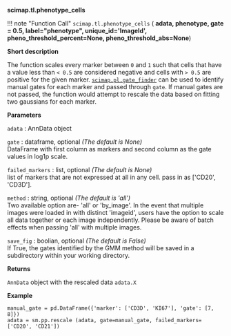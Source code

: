 **scimap.tl.phenotype_cells**

!!! note "Function Call"
    `scimap.tl.phenotype_cells` (
      **adata,
      phenotype,
      gate = 0.5,
      label="phenotype",
      unique_id='ImageId',
      pheno_threshold_percent=None,
      pheno_threshold_abs=None**)

**Short description**

The function scales every marker between `0` and `1` such that cells that have a value less than `< 0.5` are considered negative  and cells with `> 0.5` are positive for the given marker. [`scimap.pl.gate_finder`](../pl/sm.pl.gate_finder) can be used to identify manual gates for each marker and passed through `gate`. If manual gates are not passed, the function would attempt to rescale the data based on fitting two gaussians for each marker.  

**Parameters**

`adata` : AnnData object  

`gate` : dataframe, optional *(The default is None)*   
DataFrame with first column as markers and second column as the gate values in log1p scale.  

`failed_markers` : list, optional *(The default is None)*  
list of markers that are not expressed at all in any cell. pass in as ['CD20', 'CD3D'].  

`method` : string, optional *(The default is 'all')*  
Two available option are- 'all' or 'by_image'. In the event that multiple images were loaded in with distinct 'imageid', users have the option to scale all data together or each image independently. Please be aware of batch effects when passing 'all' with multiple images.  

`save_fig` : boolian, optional *(The default is False)*  
If True, the gates identified by the GMM method will be saved in a subdirectory within your working directory.  


**Returns**

`AnnData` object with the rescaled data `adata.X`

**Example**

```
manual_gate = pd.DataFrame({'marker': ['CD3D', 'KI67'], 'gate': [7, 8]})
adata = sm.pp.rescale (adata, gate=manual_gate, failed_markers=['CD20', 'CD21'])
```
